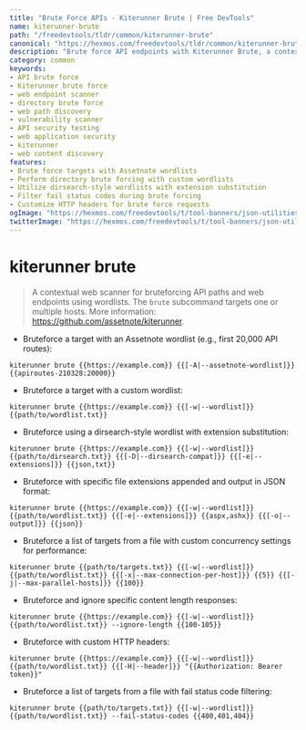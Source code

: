 ```yaml
---
title: "Brute Force APIs - Kiterunner Brute | Free DevTools"
name: kiterunner-brute
path: "/freedevtools/tldr/common/kiterunner-brute"
canonical: "https://hexmos.com/freedevtools/tldr/common/kiterunner-brute/"
description: "Brute force API endpoints with Kiterunner Brute, a contextual web scanner. Discover hidden paths and vulnerabilities. Free online tool, no registration required."
category: common
keywords:
- API brute force
- Kiterunner brute force
- web endpoint scanner
- directory brute force
- web path discovery
- vulnerability scanner
- API security testing
- web application security
- kiterunner
- web content discovery
features:
- Brute force targets with Assetnote wordlists
- Perform directory brute forcing with custom wordlists
- Utilize dirsearch-style wordlists with extension substitution
- Filter fail status codes during brute forcing
- Customize HTTP headers for brute force requests
ogImage: "https://hexmos.com/freedevtools/t/tool-banners/json-utilities-banner.png"
twitterImage: "https://hexmos.com/freedevtools/t/tool-banners/json-utilities-banner.png"
---
```


# kiterunner brute

> A contextual web scanner for bruteforcing API paths and web endpoints using wordlists.
> The `brute` subcommand targets one or multiple hosts.
> More information: <https://github.com/assetnote/kiterunner>.

- Bruteforce a target with an Assetnote wordlist (e.g., first 20,000 API routes):

`kiterunner brute {{https://example.com}} {{[-A|--assetnote-wordlist]}} {{apiroutes-210328:20000}}`

- Bruteforce a target with a custom wordlist:

`kiterunner brute {{https://example.com}} {{[-w|--wordlist]}} {{path/to/wordlist.txt}}`

- Bruteforce using a dirsearch-style wordlist with extension substitution:

`kiterunner brute {{https://example.com}} {{[-w|--wordlist]}} {{path/to/dirsearch.txt}} {{[-D|--dirsearch-compat]}} {{[-e|--extensions]}} {{json,txt}}`

- Bruteforce with specific file extensions appended and output in JSON format:

`kiterunner brute {{https://example.com}} {{[-w|--wordlist]}} {{path/to/wordlist.txt}} {{[-e|--extensions]}} {{aspx,ashx}} {{[-o|--output]}} {{json}}`

- Bruteforce a list of targets from a file with custom concurrency settings for performance:

`kiterunner brute {{path/to/targets.txt}} {{[-w|--wordlist]}} {{path/to/wordlist.txt}} {{[-x|--max-connection-per-host]}} {{5}} {{[-j|--max-parallel-hosts]}} {{100}}`

- Bruteforce and ignore specific content length responses:

`kiterunner brute {{https://example.com}} {{[-w|--wordlist]}} {{path/to/wordlist.txt}} --ignore-length {{100-105}}`

- Bruteforce with custom HTTP headers:

`kiterunner brute {{https://example.com}} {{[-w|--wordlist]}} {{path/to/wordlist.txt}} {{[-H|--header]}} "{{Authorization: Bearer token}}"`

- Bruteforce a list of targets from a file with fail status code filtering:

`kiterunner brute {{path/to/targets.txt}} {{[-w|--wordlist]}} {{path/to/wordlist.txt}} --fail-status-codes {{400,401,404}}`
